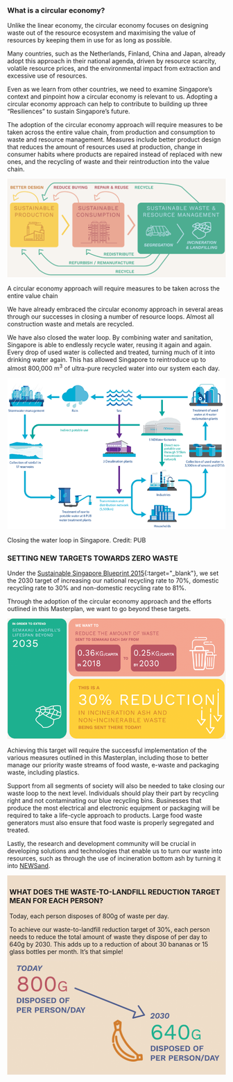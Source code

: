 ### What is a circular economy?

Unlike the linear economy, the circular
economy focuses on designing waste out of
the resource ecosystem and maximising the
value of resources by keeping them in use for
as long as possible.

Many countries, such as the Netherlands,
Finland, China and Japan, already adopt this
approach in their national agenda, driven by
resource scarcity, volatile resource prices, and
the environmental impact from extraction and
excessive use of resources.

Even as we learn from other countries, we
need to examine Singapore’s context and
pinpoint how a circular economy is relevant
to us. Adopting a circular economy approach
can help to contribute to building up three
“Resiliences” to sustain Singapore’s future.

The adoption of the circular economy
approach will require measures to be
taken across the entire value chain, from
production and consumption to waste and resource management. Measures include
better product design that reduces the
amount of resources used at production,
change in consumer habits where products
are repaired instead of replaced with new
ones, and the recycling of waste and their
reintroduction into the value chain.

![Alternative text for screen readers](/images/ch2_circular_economy.png)
<caption>A circular economy approach will require measures to be taken across the entire value chain</caption>

We have already embraced the circular
economy approach in several areas through
our successes in closing a number of
resource loops. Almost all construction
waste and metals are recycled.

We have also closed the water loop. By
combining water and sanitation, Singapore
is able to endlessly recycle water, reusing it
again and again. Every drop of used water
is collected and treated, turning much of it
into drinking water again. This has allowed
Singapore to reintroduce up to almost
800,000 m<sup>3</sup> of ultra-pure recycled water into
our system each day.

![Closing the water loop](/images/ch2_water_loop.png)
<caption>Closing the water loop in Singapore. Credit: PUB</caption>


### SETTING NEW TARGETS TOWARDS ZERO WASTE

Under the [Sustainable Singapore Blueprint
2015](http://www.sustainablesingapore.gov.sg){:target="_blank"}, we set the 2030 target of increasing
our national recycling rate to 70%, domestic
recycling rate to 30% and non-domestic
recycling rate to 81%.

Through the adoption of the circular economy
approach and the efforts outlined in this
Masterplan, we want to go beyond
these targets.

![our zero waste targets](/images/ch2_targets.png)

Achieving this target will require the
successful implementation of the various
measures outlined in this Masterplan,
including those to better manage our priority
waste streams of food waste, e-waste and
packaging waste, including plastics.

Support from all segments of society will also
be needed to take closing our waste loop to
the next level. Individuals should play their
part by recycling right and not contaminating
our blue recycling bins. Businesses that
produce the most electrical and electronic
equipment or packaging will be required to
take a life-cycle approach to products. Large
food waste generators must also ensure
that food waste is properly segregated and
treated.

Lastly, the research and development
community will be crucial in developing
solutions and technologies that enable us
to turn our waste into resources, such as
through the use of incineration bottom ash by
turning it into [NEWSand](/newsand/).


<div style="background-color: #eeddca; padding: 5px">

<h3>WHAT DOES THE WASTE-TO-LANDFILL REDUCTION TARGET MEAN FOR EACH PERSON?</h3>

<p>Today, each person disposes of 800g of
waste per day.</p>

<p>To achieve our waste-to-landfill reduction
target of 30%, each person needs to reduce
the total amount of waste they dispose of
per day to 640g by 2030. This adds up to a
reduction of about 30 bananas or 15 glass
bottles per month. It’s that simple!</p>

<img src="/images/ch2_bananas.png" alt="our targets">

</div>

